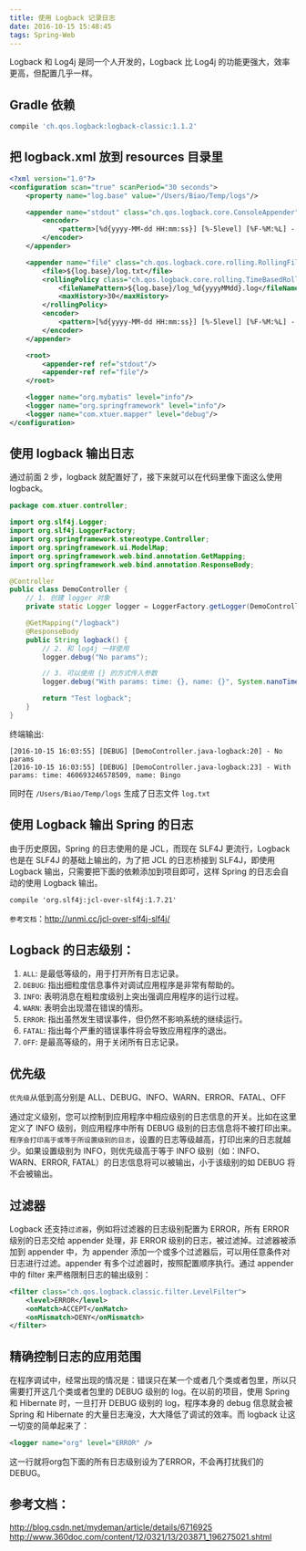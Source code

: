 ```yaml
---
title: 使用 Logback 记录日志
date: 2016-10-15 15:48:45
tags: Spring-Web
---
```

Logback 和 Log4j 是同一个人开发的，Logback 比 Log4j 的功能更强大，效率更高，但配置几乎一样。

<!--more-->

## Gradle 依赖
```groovy
compile 'ch.qos.logback:logback-classic:1.1.2'
```

## 把 logback.xml 放到 resources 目录里
```xml
<?xml version="1.0"?>
<configuration scan="true" scanPeriod="30 seconds">
    <property name="log.base" value="/Users/Biao/Temp/logs"/>

    <appender name="stdout" class="ch.qos.logback.core.ConsoleAppender">
        <encoder>
            <pattern>[%d{yyyy-MM-dd HH:mm:ss}] [%-5level] [%F-%M:%L] - %msg%n</pattern>
        </encoder>
    </appender>

    <appender name="file" class="ch.qos.logback.core.rolling.RollingFileAppender">
        <file>${log.base}/log.txt</file>
        <rollingPolicy class="ch.qos.logback.core.rolling.TimeBasedRollingPolicy">
            <fileNamePattern>${log.base}/log_%d{yyyyMMdd}.log</fileNamePattern>
            <maxHistory>30</maxHistory>
        </rollingPolicy>
        <encoder>
            <pattern>[%d{yyyy-MM-dd HH:mm:ss}] [%-5level] [%F-%M:%L] - %msg%n</pattern>
        </encoder>
    </appender>

    <root>
        <appender-ref ref="stdout"/>
        <appender-ref ref="file"/>
    </root>

    <logger name="org.mybatis" level="info"/>
    <logger name="org.springframework" level="info"/>
    <logger name="com.xtuer.mapper" level="debug"/>
</configuration>
```

## 使用 logback 输出日志
通过前面 2 步，logback 就配置好了，接下来就可以在代码里像下面这么使用 logback。

```java
package com.xtuer.controller;

import org.slf4j.Logger;
import org.slf4j.LoggerFactory;
import org.springframework.stereotype.Controller;
import org.springframework.ui.ModelMap;
import org.springframework.web.bind.annotation.GetMapping;
import org.springframework.web.bind.annotation.ResponseBody;

@Controller
public class DemoController {
    // 1. 创建 logger 对象
    private static Logger logger = LoggerFactory.getLogger(DemoController.class);

    @GetMapping("/logback")
    @ResponseBody
    public String logback() {
        // 2. 和 log4j 一样使用
        logger.debug("No params");

        // 3. 可以使用 {} 的方式传入参数
        logger.debug("With params: time: {}, name: {}", System.nanoTime(), "Bingo");

        return "Test logback";
    }
}
```

终端输出:

```
[2016-10-15 16:03:55] [DEBUG] [DemoController.java-logback:20] - No params
[2016-10-15 16:03:55] [DEBUG] [DemoController.java-logback:23] - With params: time: 460693246578509, name: Bingo
```

同时在 `/Users/Biao/Temp/logs` 生成了日志文件 `log.txt`

## 使用 Logback 输出 Spring 的日志
由于历史原因，Spring 的日志使用的是 JCL，而现在 SLF4J 更流行，Logback 也是在 SLF4J 的基础上输出的，为了把 JCL 的日志桥接到 SLF4J，即使用 Logback 输出，只需要把下面的依赖添加到项目即可，这样 Spring 的日志会自动的使用 Logback 输出。

```xml
compile 'org.slf4j:jcl-over-slf4j:1.7.21'
```

`参考文档`：<http://unmi.cc/jcl-over-slf4j-slf4j/>

## Logback 的日志级别：
1. `ALL`: 是最低等级的，用于打开所有日志记录。 
1. `DEBUG`: 指出细粒度信息事件对调试应用程序是非常有帮助的。
2. `INFO`: 表明消息在粗粒度级别上突出强调应用程序的运行过程。 
3. `WARN`: 表明会出现潜在错误的情形。
4. `ERROR`: 指出虽然发生错误事件，但仍然不影响系统的继续运行。
5. `FATAL`: 指出每个严重的错误事件将会导致应用程序的退出。
6. `OFF`: 是最高等级的，用于关闭所有日志记录。

## 优先级
`优先级`从低到高分别是 ALL、DEBUG、INFO、WARN、ERROR、FATAL、OFF

通过定义级别，您可以控制到应用程序中相应级别的日志信息的开关。比如在这里定义了 INFO 级别，则应用程序中所有 DEBUG 级别的日志信息将不被打印出来。`程序会打印高于或等于所设置级别的日志`，设置的日志等级越高，打印出来的日志就越少。如果设置级别为 INFO，则优先级高于等于 INFO 级别（如：INFO、 WARN、ERROR, FATAL）的日志信息将可以被输出，小于该级别的如 DEBUG 将不会被输出。

## 过滤器
Logback 还支持`过滤器`，例如将过滤器的日志级别配置为 ERROR，所有 ERROR 级别的日志交给 appender 处理，非 ERROR 级别的日志，被过滤掉。过滤器被添加到 appender 中，为 appender 添加一个或多个过滤器后，可以用任意条件对日志进行过滤。appender 有多个过滤器时，按照配置顺序执行。通过 appender 中的 filter 来严格限制日志的输出级别：

```xml
<filter class="ch.qos.logback.classic.filter.LevelFilter">
	<level>ERROR</level>
	<onMatch>ACCEPT</onMatch>
	<onMismatch>DENY</onMismatch>
</filter>
```

## 精确控制日志的应用范围
在程序调试中，经常出现的情况是：错误只在某一个或者几个类或者包里，所以只需要打开这几个类或者包里的 DEBUG 级别的 log。在以前的项目，使用 Spring 和 Hibernate 时，一旦打开 DEBUG 级别的 log，程序本身的 debug 信息就会被 Spring 和 Hibernate 的大量日志淹没，大大降低了调试的效率。而 logback 让这一切变的简单起来了：

```xml
<logger name="org" level="ERROR" />
```

这一行就将org包下面的所有日志级别设为了ERROR，不会再打扰我们的 DEBUG。

## 参考文档：
<http://blog.csdn.net/mydeman/article/details/6716925>
<http://www.360doc.com/content/12/0321/13/203871_196275021.shtml>
